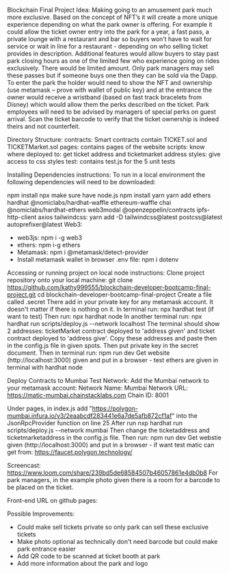 Blockchain Final Project Idea:
Making going to an amusement park much more exclusive. Based on the concept of NFT’s it will create a more unique experience depending on what the park owner is offering. For example it could allow the ticket owner entry into the park for a year, a fast pass, a private lounge with a restaurant and bar so buyers won’t have to wait for service or wait in line for a restaurant - depending on who selling ticket provides in description. Additional features would allow buyers to stay past park closing hours as one of the limited few who experience going on rides exclusively. There would be limited amount. Only park managers may sell these passes but if someone buys one then they can be sold via the Dapp. To enter the park the holder would need to show the NFT and ownership (use metamask – prove with wallet of public key) and at the entrance the owner would receive a wristband (based on fast track bracelets from Disney) which would allow them the perks described on the ticket. Park employees will need to be advised by managers of special perks on guest arrival. Scan the ticket barcode to verify that the ticket ownership is indeed theirs and not counterfeit.   

Directory Structure:
contracts: Smart contracts contain TICKET.sol and TICKETMarket.sol
pages: contains pages of the website
scripts: know where deployed to: get ticket address and ticketmarket address
styles: give access to css styles
test: contains test.js for the 5 unit tests


Installing Dependencies instructions:
To run in a local environment the following dependencies will need to be downloaded:

npm install npx
make sure have node.js
npm install yarn
yarn add ethers hardhat @nomiclabs/hardhat-waffle ethereum-waffle chai @nomiclabs/hardhat-ethers web3modal @openzeppelin/contracts ipfs-http-client axios
tailwindcss: yarn add -D tailwindcss@latest postcss@latest autoprefixer@latest
Web3: 
- web3js: npm i -g web3
- ethers: npm i-g ethers
- Metamask: npm i @metamask/detect-provider
- Install metamask wallet in browser
.env file: npm i dotenv


Accessing or running project on local node instructions:
Clone project repository onto your local machine:
git clone https://github.com/kathy999555/blockchain-developer-bootcamp-final-project.git
cd blockchain-developer-bootcamp-final-project
Create a file called .secret There add in your private key for any metamask account. It doesn't matter if there is nothing on it. 
In terminal run: npx hardhat test (if want to test)
Then run: npx hardhat node
In another terminal run: npx hardhat run scripts/deploy.js --network localhost
The terminal should show 2 addresses: ticketMarket contract deployed to 'address given' and ticket contract deployed to 'address give'. Copy these addresses and paste then in the config.js file in given spots. 
Then put private key in the secret document.
Then in terminal run: npm run dev
Get website (http://localhost:3000) given and put in a browser - test ethers are given in terminal with hardhat node

Deploy Contracts to Mumbai Test Network:
Add the Mumbai network to your metamask account: 
Network Name: Mumbai
Network URL: https://matic-mumbai.chainstacklabs.com
Chain ID: 8001

Under pages, in index.js add "https://polygon-mumbai.infura.io/v3/2eaabcdf283441e6a7de5afb872cf1af" into the JsonRpcProvider function on line 25
After run nxp hardhat run scripts/deploy.js --network mumbai
Then change the ticketaddress and ticketmarketaddress in the config.js file. 
Then run: npm run dev
Get webstie given (http://localhost:3000) and put in a browser - if want test matic can get from: https://faucet.polygon.technology/

Screencast:
https://www.loom.com/share/239bd5de68584507b46057861e4db0b8
For park managers, in the example photo given there is a room for a barcode to be placed on the ticket.

Front-end URL on github pages:


Possible Improvements:
- Could make sell tickets private so only park can sell these exclusive tickets
- Make photo optional as technically don't need barcode but could make park entrance easier
- Add QR code to be scanned at ticket booth at park
- Add more information about the park and logo